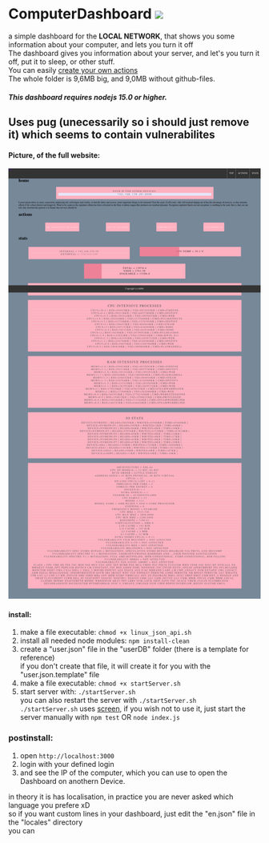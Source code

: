# ComputerDashboard [![](https://tokei.rs/b1/github/chibbi/ComputerDashboard)](https://tokei.rs/b1/github/chibbi/ComputerDashboard)
a simple dashboard for the **LOCAL NETWORK**, that shows you some information about your computer, and lets you turn it off  
The dashboard gives you information about your server, and let's you turn it off, put it to sleep, or other stuff.  
You can easily [create your own actions](https://github.com/chibbi/ComputerDashboard/wiki/Create-your-own-Action)  
The whole folder is 9,6MB big, and 9,0MB without github-files.

##### This dashboard requires nodejs 15.0 or higher.

## Uses pug (unecessarily so i should just remove it) which seems to contain vulnerabilites

#### Picture, of the full website:
![website](https://github.com/chibbi/ComputerDashboard/blob/main/Screenshot_2021-01-06%20Main%20Desktop%20Dashboard.png)

#### install:  
  1. make a file executable: ```chmod +x linux_json_api.sh```  
  2. install all needed node modules: ```npm install-clean```  
  3. create a "user.json" file in the "userDB" folder (there is a template for reference)  
       if you don't create that file, it will create it for you with the "user.json.template" file
  4. make a file executable: ```chmod +x startServer.sh```
  5. start server with: ```./startServer.sh```  
       you can also restart the server with ```./startServer.sh```  
       ```./startServer.sh``` uses [screen](https://www.gnu.org/software/screen/), if you wish not to use it, just start the server manually with ```npm test``` OR ```node index.js```

### postinstall:  
  1. open ```http://localhost:3000```  
  2. login with your defined login
  3. and see the IP of the computer, which you can use to open the Dashboard on anothern Device.
  
  in theory it is has localisation, in practice you are never asked which language you prefere xD  
so if you want custom lines in your dashboard, just edit the "en.json" file in the "locales" directory  
you can 
